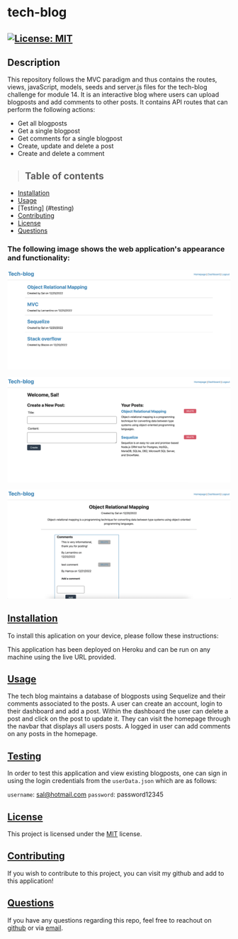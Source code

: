# tech-blog

## [![License: MIT](https://img.shields.io/badge/License-MIT-yellow.svg)](https://opensource.org/licenses/MIT)

## Description
This repository follows the MVC paradigm and thus contains the routes, views, javaScript, models, seeds and server.js files for the tech-blog challenge for module 14. It is an interactive blog where users can upload blogposts and add comments to other posts. It contains API routes that can perform the following actions:
- Get all blogposts
- Get a single blogpost
- Get comments for a single blogpost
- Create, update and delete a post
- Create and delete a comment

>## Table of contents

- [Installation](#installation)
- [Usage](#usage)
- [Testing] (#testing)
- [Contributing](#contributing)
- [License](#license)
- [Questions](#questions)

### The following image shows the web application's appearance and functionality:

![screenshot](https://github.com/rashida53/tech-blog/blob/main/tech-blog-2.png?raw=true)

![screenshot](https://github.com/rashida53/tech-blog/blob/main/tech-blog.png?raw=true)

![screenshot](https://github.com/rashida53/tech-blog/blob/main/tech-blog-3.png?raw=true)

## [**Installation**](#table-of-contents)

To install this aplication on your device, please follow these instructions:

This application has been deployed on Heroku and can be run on any machine using the live URL provided.


## [**Usage**](#table-of-contents)
The tech blog maintains a database of blogposts using Sequelize and their comments associated to the posts. A user can create an account, login to their dashboard and add a post. Within the dashboard the user can delete a post and click on the post to update it. They can visit the homepage through the navbar that displays all users posts. A logged in user can add comments on any posts in the homepage.

## [**Testing**](#table-of-contents)
In order to test this application and view existing blogposts, one can sign in using the login credentials from the `userData.json` which are as follows:

`username`: sal@hotmail.com
`password`: password12345


## [**License**](#table-of-contents)
This project is licensed under the [MIT](https://opensource.org/licenses/MIT) license.

## [**Contributing**](#table-of-contents)
If you wish to contribute to this project, you can visit my github and add to this application!


## [**Questions**](#table-of-contents)

If you have any questions regarding this repo, feel free to reachout on [github](https://github.com/rashida53) or via [email](rashidamk21@gmail.com).


